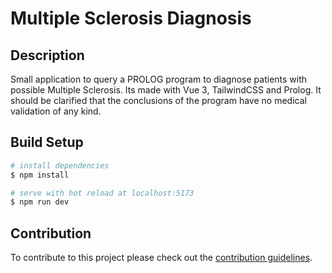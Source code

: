 # Multiple Sclerosis Diagnosis
## Description
Small application to query a PROLOG program to diagnose patients with possible Multiple Sclerosis. Its made with Vue 3, TailwindCSS and Prolog. It should be clarified that the conclusions of the program have no medical validation of any kind. 

## Build Setup
```bash
# install dependencies
$ npm install

# serve with hot reload at localhost:5173
$ npm run dev
```

## Contribution
To contribute to this project please check out the [contribution guidelines](https://github.com/YurisCodingClub/accessibility-mentor/blob/main/CONTRIBUTING.md).
